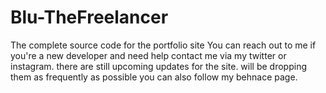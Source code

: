 # Blu-TheFreelancer
The complete source code for the portfolio site
You can reach out to me if you're a new developer and need help
contact me via my twitter or instagram.
there are still upcoming updates for the site. 
will be dropping them as frequently as possible
you can also follow my behnace page.
